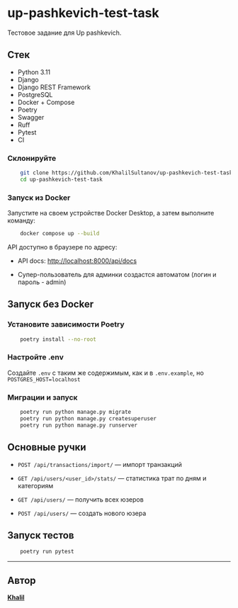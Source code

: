 # up-pashkevich-test-task

Тестовое задание для Up pashkevich.

## Стек

- Python 3.11
- Django
- Django REST Framework
- PostgreSQL
- Docker + Compose
- Poetry
- Swagger
- Ruff
- Pytest
- CI

### Склонируйте

```bash
    git clone https://github.com/KhalilSultanov/up-pashkevich-test-task.git
    cd up-pashkevich-test-task
````

### Запуск из Docker

Запустите на своем устройстве Docker Desktop, а затем выполните команду:

```bash
    docker compose up --build
```

API доступно в браузере по адресу:

* API docs: [http://localhost:8000/api/docs](http://localhost:8000/api/docs)

* Супер-пользователь для админки создастся автоматом (логин и пароль - admin)

## Запуск без Docker

### Установите зависимости Poetry

```bash
    poetry install --no-root
```

### Настройте .env

Создайте `.env` с таким же содержимым, как и в `.env.example`, но `POSTGRES_HOST=localhost`

### Миграции и запуск

```bash
    poetry run python manage.py migrate
    poetry run python manage.py createsuperuser
    poetry run python manage.py runserver
```

## Основные ручки

- `POST /api/transactions/import/` — импорт транзакций
- `GET /api/users/<user_id>/stats/` — статистика трат по дням и категориям

- `GET /api/users/` — получить всех юзеров
- `POST /api/users/` — создать нового юзера

## Запуск тестов

```bash
    poetry run pytest
```

---

## Автор

[**Khalil**](https://t.me/itskhalilS)
